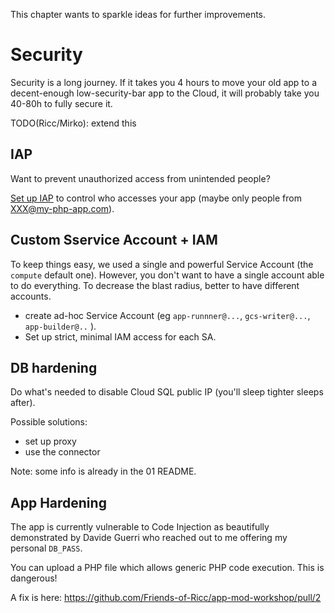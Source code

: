 This chapter wants to sparkle ideas for further improvements.

# Security

Security is a long journey. If it takes you 4 hours to move your old app to a decent-enough
low-security-bar app to the Cloud, it will probably take you 40-80h to fully secure it.

TODO(Ricc/Mirko): extend this

## IAP

Want to prevent unauthorized access from unintended people?

[Set up IAP](https://cloud.google.com/security/products/iap?hl=en) to control who accesses your app (maybe only people from XXX@my-php-app.com).

## Custom Sservice Account + IAM

To keep things easy, we used a single and powerful Service Account (the `compute` default one). However, you don't want to have a single account able to do everything. To decrease the blast radius, better to have different accounts.

* create ad-hoc Service Account (eg `app-runnner@...`, `gcs-writer@...`, `app-builder@..` ).
* Set up strict, minimal IAM access for each SA.

## DB hardening

Do what's needed to disable Cloud SQL public IP (you'll sleep tighter sleeps after).

Possible solutions:

* set up proxy
* use the connector

Note: some info is already in the 01 README.

## App Hardening

The app is currently vulnerable to Code Injection as beautifully demonstrated by Davide Guerri who reached out to me
offering my personal `DB_PASS`.

You can upload a PHP file which allows generic PHP code execution. This is dangerous!

A fix is here: https://github.com/Friends-of-Ricc/app-mod-workshop/pull/2

